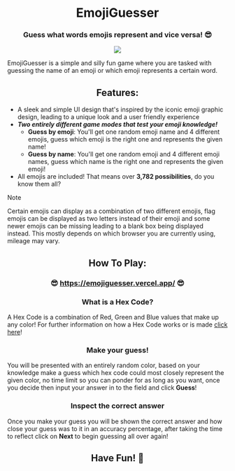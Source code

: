 <h1 align=center>EmojiGuesser</h1>

<h3 align=center>Guess what words emojis represent and vice versa! 😎</h3>

<p align="center"><img src="https://github.com/Rathard/emojiguesser/assets/33904908/68e594c9-6616-427f-93f2-f3f22e8702c4"></p>

EmojiGuesser is a simple and silly fun game where you are tasked with guessing the name of an emoji or which emoji represents a certain word.

<h2 align=center>Features:</h2>

- A sleek and simple UI design that's inspired by the iconic emoji graphic design, leading to a unique look and a user friendly experience
- ***Two entirely different game modes that test your emoji knowledge!***
  - **Guess by emoji**: You'll get one random emoji name and 4 different emojis, guess which emoji is the right one and represents the given name!
  - **Guess by name**: You'll get one random emoji and 4 different emoji names, guess which name is the right one and represents the given emoji!
- All emojis are included! That means over **3,782 possibilities**, do you know them all?
> [!NOTE]
> Certain emojis can display as a combination of two different emojis, flag emojis can be displayed as two letters instead of their emoji and some newer emojis can be missing leading to a blank box being displayed instead. This mostly depends on which browser you are currently using, mileage may vary.

<h2 align=center>How To Play:</h2>

#### <h3 align=center>😎 https://emojiguesser.vercel.app/ 😎</h3>

<h3 align=center>What is a Hex Code?</h3>

A Hex Code is a combination of Red, Green and Blue values that make up any color! For further information on how a Hex Code works or is made [click here](https://opusdesign.us/wordcount/what-are-hex-codes-for-colors/)!

<h3 align=center>Make your guess!</h3>

You will be presented with an entirely random color, based on your knowledge make a guess which hex code could most closely represent the given color, no time limit so you can ponder for as long as you want, once you decide then input your answer in to the field and click **Guess**!

<h3 align=center>Inspect the correct answer</h3>

Once you make your guess you will be shown the correct answer and how close your guess was to it in an accuracy percentage, after taking the time to reflect click on **Next** to begin guessing all over again!

<h2 align=center>Have Fun! 💚</h2>
